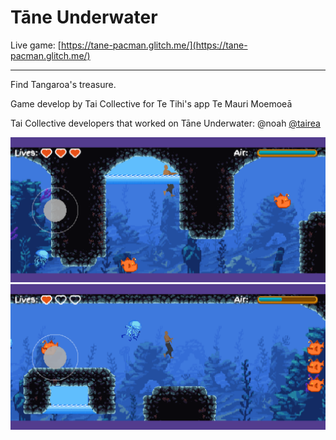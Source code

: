 Tāne Underwater
=================

Live game: [https://tane-pacman.glitch.me/](https://tane-pacman.glitch.me/)

------------

Find Tangaroa's treasure.

Game develop by Tai Collective for Te Tihi's app Te Mauri Moemoeā

Tai Collective developers that worked on Tāne Underwater:
@noah
[@tairea](https://github.com/tairea)


![Tāne Underwater screenshot2](https://github.com/taicollective/tane-underwater/blob/main/screenshot2.png?raw=true)
![Tāne Underwater screenshot1](https://github.com/taicollective/tane-underwater/blob/main/screenshot1.png?raw=true)
